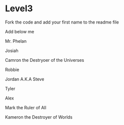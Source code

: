 Level3
======

Fork the code and add your first name to the readme file

Add below me


Mr. Phelan

Josiah

Camron the Destryoer of the Universes 

Robbie

Jordan A.K.A Steve

Tyler

Alex

Mark the Ruler of All

Kameron the Destroyer of Worlds
